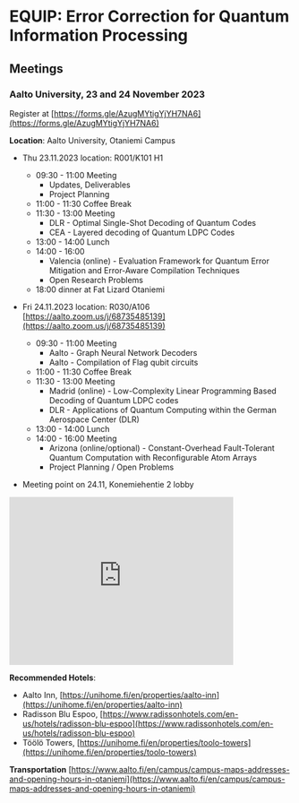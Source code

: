 # EQUIP: Error Correction for Quantum Information Processing

## Meetings

### Aalto University, 23 and 24 November 2023
Register at [https://forms.gle/AzugMYtigYjYH7NA6](https://forms.gle/AzugMYtigYjYH7NA6)

**Location**: Aalto University, Otaniemi Campus

* Thu 23.11.2023  location: R001/K101 H1
    - 09:30 - 11:00 Meeting
        * Updates, Deliverables
        * Project Planning
    - 11:00 - 11:30 Coffee Break
    - 11:30 - 13:00 Meeting
        * DLR - Optimal Single-Shot Decoding of Quantum Codes
        * CEA - Layered decoding of Quantum LDPC Codes
    - 13:00 - 14:00 Lunch
    - 14:00 - 16:00
        * Valencia (online) - Evaluation Framework for Quantum Error Mitigation and Error-Aware Compilation Techniques
        * Open Research Problems
    - 18:00 dinner at Fat Lizard Otaniemi

* Fri 24.11.2023  location: R030/A106 [https://aalto.zoom.us/j/68735485139](https://aalto.zoom.us/j/68735485139)
    - 09:30 - 11:00 Meeting
        * Aalto - Graph Neural Network Decoders
        * Aalto - Compilation of Flag qubit circuits
    - 11:00 - 11:30 Coffee Break
    - 11:30 - 13:00 Meeting
        * Madrid (online) - Low-Complexity Linear Programming Based Decoding of Quantum LDPC codes
        * DLR - Applications of Quantum Computing within the German Aerospace Center (DLR)
    - 13:00 - 14:00 Lunch
    - 14:00 - 16:00 Meeting
        * Arizona (online/optional) - Constant-Overhead Fault-Tolerant Quantum Computation with Reconfigurable Atom Arrays
        * Project Planning / Open Problems


* Meeting point on 24.11, Konemiehentie 2 lobby

<iframe src="https://www.google.com/maps/embed?pb=!1m18!1m12!1m3!1d1983.6238648268925!2d24.818798177853886!3d60.186957842078186!2m3!1f0!2f0!3f0!3m2!1i1024!2i768!4f13.1!3m3!1m2!1s0x468df5eb41eb7e39%3A0x4d77eb95e5ea8ddf!2sTietotekniikka-talo%2C%20Konemiehentie%202%2C%2002150%20Espoo!5e0!3m2!1sen!2sfi!4v1700751675015!5m2!1sen!2sfi" width="400" height="300" style="border:0;" allowfullscreen="" loading="lazy" referrerpolicy="no-referrer-when-downgrade"></iframe>

**Recommended Hotels**: 
* Aalto Inn, [https://unihome.fi/en/properties/aalto-inn](https://unihome.fi/en/properties/aalto-inn)
* Radisson Blu Espoo, [https://www.radissonhotels.com/en-us/hotels/radisson-blu-espoo](https://www.radissonhotels.com/en-us/hotels/radisson-blu-espoo)
* Töölö Towers, [https://unihome.fi/en/properties/toolo-towers](https://unihome.fi/en/properties/toolo-towers)

**Transportation**
[https://www.aalto.fi/en/campus/campus-maps-addresses-and-opening-hours-in-otaniemi](https://www.aalto.fi/en/campus/campus-maps-addresses-and-opening-hours-in-otaniemi)

